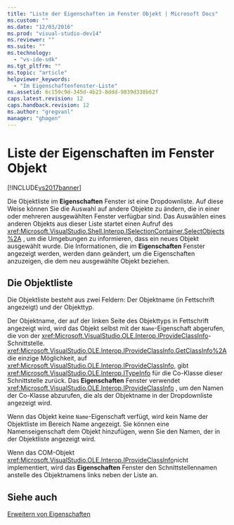 ```yaml
---
title: "Liste der Eigenschaften im Fenster Objekt | Microsoft Docs"
ms.custom: ""
ms.date: "12/03/2016"
ms.prod: "visual-studio-dev14"
ms.reviewer: ""
ms.suite: ""
ms.technology: 
  - "vs-ide-sdk"
ms.tgt_pltfrm: ""
ms.topic: "article"
helpviewer_keywords: 
  - "Im Eigenschaftenfenster-Liste"
ms.assetid: 6c159c9d-345d-4b23-8ddd-9839d338b62f
caps.latest.revision: 12
caps.handback.revision: 12
ms.author: "gregvanl"
manager: "ghogen"
---
```

# Liste der Eigenschaften im Fenster Objekt
[!INCLUDE[vs2017banner](../../code-quality/includes/vs2017banner.md)]

Die Objektliste im **Eigenschaften** Fenster ist eine Dropdownliste. Auf diese Weise können Sie die Auswahl auf andere Objekte zu ändern, die in einer oder mehreren ausgewählten Fenster verfügbar sind.  Das Auswählen eines anderen Objekts aus dieser Liste startet einen Aufruf des <xref:Microsoft.VisualStudio.Shell.Interop.ISelectionContainer.SelectObjects%2A> , um die Umgebungen zu informieren, dass ein neues Objekt ausgewählt wurde.  Die Informationen, die im **Eigenschaften** Fenster angezeigt werden, werden dann geändert, um die Eigenschaften anzuzeigen, die dem neu ausgewählte Objekt beziehen.  
  
## Die Objektliste  
 Die Objektliste besteht aus zwei Feldern: Der Objektname \(in Fettschrift angezeigt\) und der Objekttyp.  
  
 Der Objektname, der auf der linken Seite des Objekttyps in Fettschrift angezeigt wird, wird das Objekt selbst mit der `Name`\-Eigenschaft abgerufen, die von der <xref:Microsoft.VisualStudio.OLE.Interop.IProvideClassInfo>\-Schnittstelle.  <xref:Microsoft.VisualStudio.OLE.Interop.IProvideClassInfo.GetClassInfo%2A>die einzige Möglichkeit, auf <xref:Microsoft.VisualStudio.OLE.Interop.IProvideClassInfo>, gibt <xref:Microsoft.VisualStudio.OLE.Interop.ITypeInfo> für die Co\-Klasse dieser Schnittstelle zurück.  Das **Eigenschaften** Fenster verwendet <xref:Microsoft.VisualStudio.OLE.Interop.IProvideClassInfo> , um den Namen der Co\-Klasse abzurufen, die als der Objektname in der Dropdownliste angezeigt wird.  
  
 Wenn das Objekt keine `Name`\-Eigenschaft verfügt, wird kein Name der Objektliste im Bereich Name angezeigt.  Sie können eine Namenseigenschaft dem Objekt hinzufügen, wenn Sie den Namen, der in der Objektliste angezeigt wird.  
  
 Wenn das COM\-Objekt <xref:Microsoft.VisualStudio.OLE.Interop.IProvideClassInfo>nicht implementiert, wird das **Eigenschaften** Fenster den Schnittstellennamen anstelle des Objektnamens links neben der Liste an.  
  
## Siehe auch  
 [Erweitern von Eigenschaften](../../extensibility/internals/extending-properties.md)